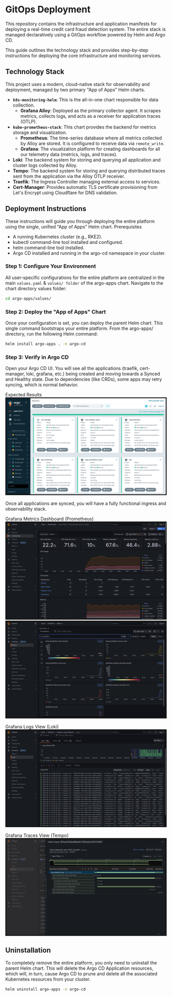 # GitOps Deployment

This repository contains the infrastructure and application manifests for deploying a real-time credit card fraud detection system. The entire stack is managed declaratively using a GitOps workflow powered by Helm and Argo CD.

This guide outlines the technology stack and provides step-by-step instructions for deploying the core infrastructure and monitoring services.

## Technology Stack

This project uses a modern, cloud-native stack for observability and deployment, managed by two primary "App of Apps" Helm charts.

- **`k8s-monitoring-helm`**: This is the all-in-one chart responsible for data collection.
  - **Grafana Alloy**: Deployed as the primary collector agent. It scrapes metrics, collects logs, and acts as a receiver for application traces (OTLP).
- **`kube-prometheus-stack`**: This chart provides the backend for metrics storage and visualization.
  - **Prometheus**: The time-series database where all metrics collected by Alloy are stored. It is configured to receive data via `remote_write`.
  - **Grafana**: The visualization platform for creating dashboards for all our telemetry data (metrics, logs, and traces).
- **Loki**: The backend system for storing and querying all application and cluster logs collected by Alloy.
- **Tempo**: The backend system for storing and querying distributed traces sent from the application via the Alloy OTLP receiver.
- **Traefik**: The Ingress Controller managing external access to services.
- **Cert-Manager**: Provides automatic TLS certificate provisioning from Let's Encrypt using Cloudflare for DNS validation.

## Deployment Instructions

These instructions will guide you through deploying the entire platform using the single, unified "App of Apps" Helm chart.
Prerequisites

- A running Kubernetes cluster (e.g., RKE2).
- kubectl command-line tool installed and configured.
- helm command-line tool installed.
- Argo CD installed and running in the argo-cd namespace in your cluster.

### Step 1: Configure Your Environment

All user-specific configurations for the entire platform are centralized in the main `values.yaml` & `values/ folder` of the argo-apps chart. Navigate to the chart directory values folder:

```bash
cd argo-apps/values/
```

### Step 2: Deploy the "App of Apps" Chart

Once your configuration is set, you can deploy the parent Helm chart. This single command bootstraps your entire platform.
From the argo-apps/ directory, run the following Helm command:

```bash
helm install argo-apps . -n argo-cd
```

### Step 3: Verify in Argo CD

Open your Argo CD UI. You will see all the applications (traefik, cert-manager, loki, grafana, etc.) being created and moving towards a Synced and Healthy state. Due to dependencies (like CRDs), some apps may retry syncing, which is normal behavior.

Expected Results
![](./images/argocd.png)

Once all applications are synced, you will have a fully functional ingress and observability stack.

Grafana Metrics Dashboard (Prometheus)
![](./images/cluster-metrics.png)
![](./images/app-metrics.png)

Grafana Logs View (Loki)
![](./images/logs.png)

Grafana Traces View (Tempo)
![](./images/traces.png)

## Uninstallation

To completely remove the entire platform, you only need to uninstall the parent Helm chart. This will delete the Argo CD Application resources, which will, in turn, cause Argo CD to prune and delete all the associated Kubernetes resources from your cluster.

```bash
helm uninstall argo-apps -n argo-cd
```
